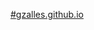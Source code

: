 [#gzalles.github.io](https://gzalles.github.io/)

<!-- <a href="https://gzalles.github.io/">GO TO</a> -->
